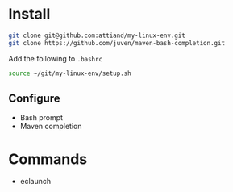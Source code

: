 # Install
```bash
git clone git@github.com:attiand/my-linux-env.git
git clone https://github.com/juven/maven-bash-completion.git
```

Add the following to `.bashrc`

```bash
source ~/git/my-linux-env/setup.sh
```
## Configure
* Bash prompt
* Maven completion

# Commands
* eclaunch
